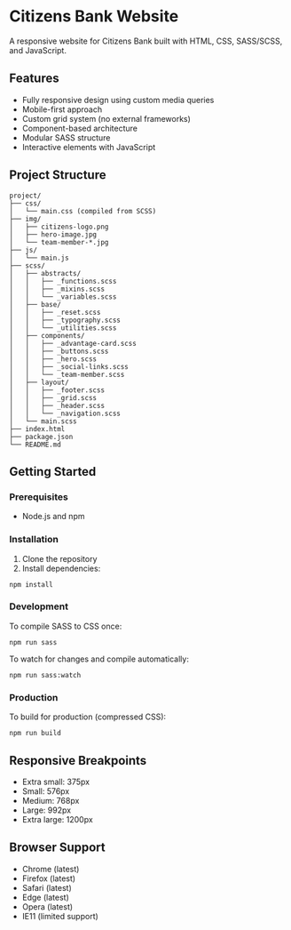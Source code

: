 # Citizens Bank Website

A responsive website for Citizens Bank built with HTML, CSS, SASS/SCSS, and JavaScript.

## Features

- Fully responsive design using custom media queries
- Mobile-first approach
- Custom grid system (no external frameworks)
- Component-based architecture
- Modular SASS structure
- Interactive elements with JavaScript

## Project Structure

```
project/
├── css/
│   └── main.css (compiled from SCSS)
├── img/
│   ├── citizens-logo.png
│   ├── hero-image.jpg
│   └── team-member-*.jpg
├── js/
│   └── main.js
├── scss/
│   ├── abstracts/
│   │   ├── _functions.scss
│   │   ├── _mixins.scss
│   │   └── _variables.scss
│   ├── base/
│   │   ├── _reset.scss
│   │   ├── _typography.scss
│   │   └── _utilities.scss
│   ├── components/
│   │   ├── _advantage-card.scss
│   │   ├── _buttons.scss
│   │   ├── _hero.scss
│   │   ├── _social-links.scss
│   │   └── _team-member.scss
│   ├── layout/
│   │   ├── _footer.scss
│   │   ├── _grid.scss
│   │   ├── _header.scss
│   │   └── _navigation.scss
│   └── main.scss
├── index.html
├── package.json
└── README.md
```

## Getting Started

### Prerequisites

- Node.js and npm

### Installation

1. Clone the repository
2. Install dependencies:
```
npm install
```

### Development

To compile SASS to CSS once:
```
npm run sass
```

To watch for changes and compile automatically:
```
npm run sass:watch
```

### Production

To build for production (compressed CSS):
```
npm run build
```

## Responsive Breakpoints

- Extra small: 375px
- Small: 576px
- Medium: 768px
- Large: 992px
- Extra large: 1200px

## Browser Support

- Chrome (latest)
- Firefox (latest)
- Safari (latest)
- Edge (latest)
- Opera (latest)
- IE11 (limited support) 